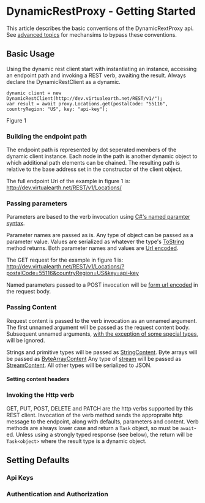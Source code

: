 ﻿# DynamicRestProxy - Getting Started
This article describes the basic conventions of the DynamicRextProxy api.
See [advanced topics](advanced.md) for mechansims to bypass these conventions.

## Basic Usage

Using the dynamic rest client start with instantiating an instance, accessing an endpoint path and invoking a REST verb, awaiting the result. Always declare the DynamicRestClient as 
a dynamic.

    dynamic client = new DynamicRestClient(http://dev.virtualearth.net/REST/v1/");
    var result = await proxy.Locations.get(postalCode: "55116", countryRegion: "US", key: "api-key");
Figure 1

### Building the endpoint path

The endpoint path is represented by dot seperated members of the dynamic client instance. Each node in the path is another dynamic object
to which additional path elements can be chained. The resulting path is relative to the base address set in the constructor of the client object.

The full endpoint Uri of the example in figure 1 is:
http://dev.virtualearth.net/REST/v1/Locations/

### Passing parameters

Parameters are based to the verb invocation using [C#'s named paramter syntax](https://docs.microsoft.com/en-us/dotnet/csharp/programming-guide/classes-and-structs/named-and-optional-arguments#named-arguments).

Parameter names are passed as is. Any type of object can be passed as a parameter value. Values are serialized as whatever the type's 
[ToString](https://docs.microsoft.com/en-us/dotnet/api/system.object.tostring?view=netframework-4.7)
method returns. Both parameter names and values are [Url encoded](https://docs.microsoft.com/en-us/dotnet/api/system.net.webutility.urlencode?view=netframework-4.7).

The GET request for the example in figure 1 is:
http://dev.virtualearth.net/REST/v1/Locations/?postalCode=55116&countryRegion=US&key=api-key

Named parameters passed to a POST invocation will be [form url encoded](http://www.w3.org/TR/html401/interact/forms.html#h-17.13.4.1) in the request body.

### Passing Content

Request content is passed to the verb invocation as an unnamed argument. The first unnamed argument will be passed as the request
content body. Subsequent unnamed arguments, [with the exception of some special types](advanced.md), will be ignored.

Strings and primitive types will be passed as [StringContent](https://docs.microsoft.com/en-us/dotnet/api/system.net.http.stringcontent.-ctor?view=netframework-4.7). 
Byte arrays will be passed as [ByteArrayContent](https://docs.microsoft.com/en-us/dotnet/api/system.net.http.bytearraycontent?view=netframework-4.7)
Any type of [stream](http://msdn.microsoft.com/query/dev15.query?appId=Dev15IDEF1&l=EN-US&k=k(System.IO.Stream);k(DevLang-csharp)&rd=true) will be passed as [StreamContent](https://docs.microsoft.com/en-us/dotnet/api/system.net.http.streamcontent.-ctor?view=netframework-4.7).
All other types will be serialized to JSON.

#### Setting content headers

### Invoking the Http verb

GET, PUT, POST, DELETE and PATCH are the http verbs supported by this REST client. Invocation of the verb method
sends the appropraite http message to the endpoint, along with defaults, parameters and content. Verb methods are always 
lower case and return a <code>Task</code> object, so must be <code>await</code>-ed. Unless using a strongly typed response
(see below), the return will be <code>Task&lt;object></code> where the result type is a dynamic object.

## Setting Defaults

### Api Keys

### Authentication and Authorization

